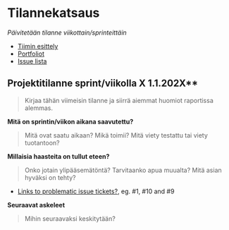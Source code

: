 # Tilannekatsaus


*Päivitetään tilanne viikottain/sprinteittäin*

* [Tiimin esittely](https://ac8393.pages.labranet.jamk.fi/grafiteam-projekti/10-Projektihallinta/esittely/)
* [Portfoliot](https://jamkit.pages.labranet.jamk.fi/project-templates/opf-site-template-ff-v1/)
* [Issue lista](https://gitlab.labranet.jamk.fi/AC8393/grafiteam-projekti/-/issues)

## Projektitilanne sprint/viikolla X 1.1.202X**

>Kirjaa tähän viimeisin tilanne ja siirrä aiemmat huomiot raportissa alemmas. 

**Mitä on sprintin/viikon aikana saavutettu?**

>Mitä ovat saatu aikaan? Mikä toimii? Mitä viety testattu tai viety tuotantoon?

**Millaisia haasteita on tullut eteen?**

>Onko jotain ylipääsemätöntä? Tarvitaanko apua muualta? Mitä asian hyväksi on tehty?

* [Links to problematic issue tickets?](), eg. #1, #10 and #9


**Seuraavat askeleet**

>Mihin seuraavaksi keskitytään?


